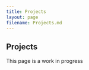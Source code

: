 ```yaml
---
title: Projects
layout: page
filename: Projects.md
--- 
```


## Projects

This page is a work in progress
